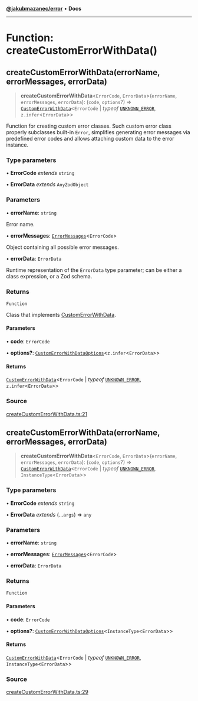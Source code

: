 [**@jakubmazanec/error**](../README.md) • **Docs**

---

# Function: createCustomErrorWithData()

## createCustomErrorWithData(errorName, errorMessages, errorData)

> **createCustomErrorWithData**\<`ErrorCode`, `ErrorData`\>(`errorName`, `errorMessages`,
> `errorData`): (`code`, `options`?) =>
> [`CustomErrorWithData`](../type-aliases/CustomErrorWithData.md)\<`ErrorCode` \| _typeof_
> [`UNKNOWN_ERROR`](../variables/UNKNOWN_ERROR.md), `z.infer`\<`ErrorData`\>\>

Function for creating custom error classes. Such custom error class properly subclasses built-in
`Error`, simplifies generating error messages via predefined error codes and allows attaching custom
data to the error instance.

### Type parameters

• **ErrorCode** _extends_ `string`

• **ErrorData** _extends_ `AnyZodObject`

### Parameters

• **errorName**: `string`

Error name.

• **errorMessages**: [`ErrorMessages`](../type-aliases/ErrorMessages.md)\<`ErrorCode`\>

Object containing all possible error messages.

• **errorData**: `ErrorData`

Runtime representation of the `ErrorData` type parameter; can be either a class expression, or a Zod
schema.

### Returns

`Function`

Class that implements [CustomErrorWithData](../type-aliases/CustomErrorWithData.md).

#### Parameters

• **code**: `ErrorCode`

• **options?**:
[`CustomErrorWithDataOptions`](../type-aliases/CustomErrorWithDataOptions.md)\<`z.infer`\<`ErrorData`\>\>

#### Returns

[`CustomErrorWithData`](../type-aliases/CustomErrorWithData.md)\<`ErrorCode` \| _typeof_
[`UNKNOWN_ERROR`](../variables/UNKNOWN_ERROR.md), `z.infer`\<`ErrorData`\>\>

### Source

[createCustomErrorWithData.ts:21](https://github.com/jakubmazanec/js-tools/blob/9580d5f68de35b95719fd49b679b2d5576d49582/packages/error/source/createCustomErrorWithData.ts#L21)

## createCustomErrorWithData(errorName, errorMessages, errorData)

> **createCustomErrorWithData**\<`ErrorCode`, `ErrorData`\>(`errorName`, `errorMessages`,
> `errorData`): (`code`, `options`?) =>
> [`CustomErrorWithData`](../type-aliases/CustomErrorWithData.md)\<`ErrorCode` \| _typeof_
> [`UNKNOWN_ERROR`](../variables/UNKNOWN_ERROR.md), `InstanceType`\<`ErrorData`\>\>

### Type parameters

• **ErrorCode** _extends_ `string`

• **ErrorData** _extends_ (...`args`) => `any`

### Parameters

• **errorName**: `string`

• **errorMessages**: [`ErrorMessages`](../type-aliases/ErrorMessages.md)\<`ErrorCode`\>

• **errorData**: `ErrorData`

### Returns

`Function`

#### Parameters

• **code**: `ErrorCode`

• **options?**:
[`CustomErrorWithDataOptions`](../type-aliases/CustomErrorWithDataOptions.md)\<`InstanceType`\<`ErrorData`\>\>

#### Returns

[`CustomErrorWithData`](../type-aliases/CustomErrorWithData.md)\<`ErrorCode` \| _typeof_
[`UNKNOWN_ERROR`](../variables/UNKNOWN_ERROR.md), `InstanceType`\<`ErrorData`\>\>

### Source

[createCustomErrorWithData.ts:29](https://github.com/jakubmazanec/js-tools/blob/9580d5f68de35b95719fd49b679b2d5576d49582/packages/error/source/createCustomErrorWithData.ts#L29)
